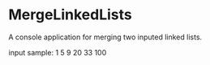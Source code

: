 # MergeLinkedLists

A console application for merging two inputed linked lists.

input sample: 
1 5 9 20 33 100
